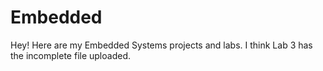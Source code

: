 # Embedded
Hey! Here are my Embedded Systems projects and labs. I think Lab 3 has the incomplete file uploaded. 
